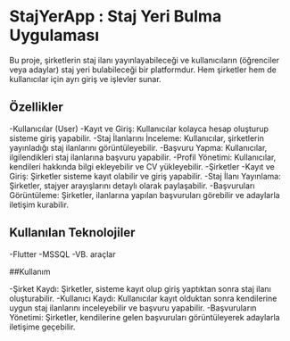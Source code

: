 

# StajYerApp : Staj Yeri Bulma Uygulaması

Bu proje, şirketlerin staj ilanı yayınlayabileceği ve kullanıcıların (öğrenciler veya adaylar) staj yeri bulabileceği bir platformdur. Hem şirketler hem de kullanıcılar için ayrı giriş ve işlevler sunar.


## Özellikler

-Kullanıcılar (User)
-Kayıt ve Giriş: Kullanıcılar kolayca hesap oluşturup sisteme giriş yapabilir.
-Staj İlanlarını İnceleme: Kullanıcılar, şirketlerin yayınladığı staj ilanlarını görüntüleyebilir.
-Başvuru Yapma: Kullanıcılar, ilgilendikleri staj ilanlarına başvuru yapabilir.
-Profil Yönetimi: Kullanıcılar, kendileri hakkında bilgi ekleyebilir ve CV yükleyebilir.
-Şirketler
-Kayıt ve Giriş: Şirketler sisteme kayıt olabilir ve giriş yapabilir.
-Staj İlanı Yayınlama: Şirketler, stajyer arayışlarını detaylı olarak paylaşabilir.
-Başvuruları Görüntüleme: Şirketler, ilanlarına yapılan başvuruları görebilir ve adaylarla iletişim kurabilir.


## Kullanılan Teknolojiler

-Flutter
-MSSQL
-VB. araçlar

##Kullanım

-Şirket Kaydı: Şirketler, sisteme kayıt olup giriş yaptıktan sonra staj ilanı oluşturabilir.
-Kullanıcı Kaydı: Kullanıcılar kayıt olduktan sonra kendilerine uygun staj ilanlarını inceleyebilir ve başvuru yapabilir.
-Başvuruların Yönetimi: Şirketler, kendilerine gelen başvuruları görüntüleyerek adaylarla iletişime geçebilir.

 




